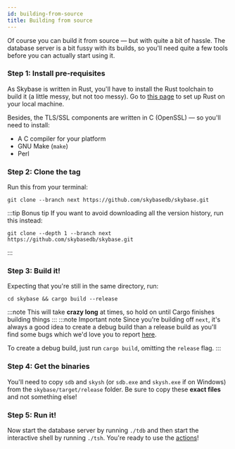 ```yaml
---
id: building-from-source
title: Building from source
---
```

Of course you can build it from source &mdash; but with quite a bit of hassle. The database server is a bit fussy with its builds, so you'll need quite a few tools before you can actually start using it.

### Step 1: Install pre-requisites
As Skybase is written in Rust, you'll have to install the Rust toolchain to build it (a little messy, but not too messy). Go to [this page](https://rustup.rs/) to set up Rust on your local machine.

Besides, the TLS/SSL components are written in C (OpenSSL) &mdash; so you'll need to install:
* A C compiler for your platform
* GNU Make (`make`)
* Perl

### Step 2: Clone the tag
Run this from your terminal:
```
git clone --branch next https://github.com/skybasedb/skybase.git
```
:::tip Bonus tip
If you want to avoid downloading all the version history, run this instead:
```
git clone --depth 1 --branch next https://github.com/skybasedb/skybase.git
```
:::
### Step 3: Build it!
Expecting that you're still in the same directory, run:
```
cd skybase && cargo build --release
```
:::note
This will take **crazy long** at times, so hold on until Cargo finishes building things
:::
:::note Important note
Since you're building off `next`, it's always a good idea to create a debug build than a release build as you'll find some bugs which we'd love you to report [here](https://github.com/skybasedb/skybase). 

To create a debug build, just run `cargo build`, omitting the `release` flag.
:::
### Step 4: Get the binaries
You'll need to copy `sdb` and `skysh` (or `sdb.exe` and `skysh.exe` if on Windows) from the `skybase/target/release` folder. Be sure to copy these **exact files** and not something else!
### Step 5: Run it!
Now start the database server by running `./tdb` and then start the interactive shell by running `./tsh`. You're ready to use the [actions](actions/overview)!